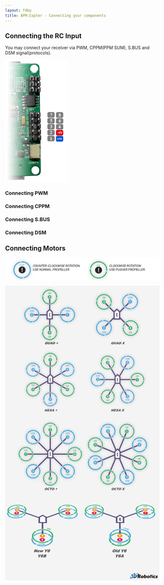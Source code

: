```yaml
---
layout: f4by
title: APM:Copter - Connecting your components
---
```


## Connecting the RC Input

You may connect your receiver via PWM, CPPM(PPM SUM), S.BUS and DSM signal(protocols).

![RC Channels no PPM](/images/f4by_rcinput.png)

### Connecting PWM

### Connecting CPPM

### Connecting S.BUS

### Connecting DSM

## Connecting Motors

![Rotation informations](/images/connecting_components_copter_motors_rotation.png)

![Rotation informations](/images/f4by_rcoutput.png)
